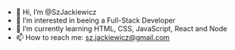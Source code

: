 - 👋 Hi, I’m @SzJackiewicz
- 👀 I’m interested in beeing a Full-Stack Developer
- 🌱 I’m currently learning HTML, CSS, JavaScript, React and Node
- 📫 How to reach me: sz.jackiewicz@gmail.com

<!---
SzJackiewicz/SzJackiewicz is a ✨ special ✨ repository because its `README.md` (this file) appears on your GitHub profile.
You can click the Preview link to take a look at your changes.
--->
